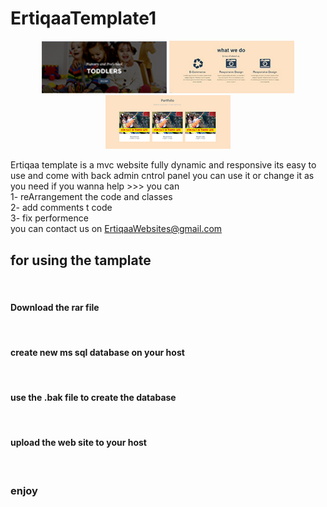 # ErtiqaaTemplate1
 <p align="center">
  <img src="tamplate_1/bootstrab1/Images/main/header.jpg" width="200px" alt="tamplate 1" />
  <img src="tamplate_1/bootstrab1/Images/main/services.jpg" width="200px" alt="tamplate 1" />
  
  <img src="tamplate_1/bootstrab1/Images/main/portfolio.jpg" width="200px" alt="tamplate 1" />
</p>




Ertiqaa template is a mvc website fully dynamic and responsive 
its easy to use and come with back admin cntrol panel
you can use it or change it as you need
if you wanna help >>> you can </br>
1- reArrangement the code and classes</br>
2- add comments t code</br>
3- fix performence</br>
you can contact us on ErtiqaaWebsites@gmail.com</br>
<h2>for using the tamplate</h2></br>
  <h4>  Download the rar file</h4></br>
   <h4> create new ms sql database on your host</h4></br>
  <h4>  use the .bak file  to create the database</h4></br>
  <h4>  upload the web site to your host</h4></br>
   <h3> enjoy</h3>
 
